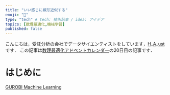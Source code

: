 ```yaml
---
title: "いい感じに線形近似する"
emoji: "📏"
type: "tech" # tech: 技術記事 / idea: アイデア
topics: [数理最適化,機械学習]
published: false
---
```


こんにちは，受託分析の会社でデータサイエンティストをしています，[H_A_ust](https://twitter.com/H_A_ust)です．
この記事は[数理最適化アドベントカレンダー](https://qiita.com/advent-calendar/2023/mathematical-optimization)の20日目の記事です．


# はじめに
[GUROBI Machine Learning](https://gurobi-machinelearning.readthedocs.io/en/stable/userguide.html)
